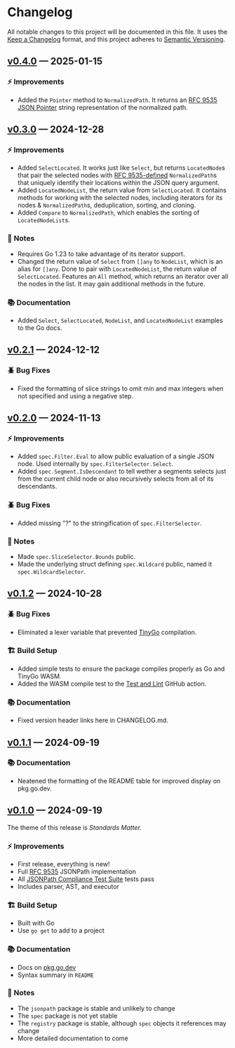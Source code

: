 # Changelog

All notable changes to this project will be documented in this file. It uses the
[Keep a Changelog] format, and this project adheres to [Semantic Versioning].

  [Keep a Changelog]: https://keepachangelog.com/en/1.1.0/
  [Semantic Versioning]: https://semver.org/spec/v2.0.0.html
    "Semantic Versioning 2.0.0"

## [v0.4.0] — 2025-01-15

### ⚡ Improvements

*   Added the `Pointer` method to `NormalizedPath`. It returns an [RFC 9535
    JSON Pointer] string representation of the normalized path.

  [v0.4.0]: https://github.com/theory/jsonpath/compare/v0.3.0...v0.4.0
  [RFC 9535 JSON Pointer]: https://www.rfc-editor.org/rfc/rfc9535#name-normalized-paths

## [v0.3.0] — 2024-12-28

### ⚡ Improvements

*   Added `SelectLocated`. It works just like `Select`, but returns
    `LocatedNode`s that pair the selected nodes with [RFC 9535-defined]
    `NormalizedPath`s that uniquely identify their locations within the JSON
    query argument.
*   Added `LocatedNodeList`, the return value from `SelectLocated`. It
    contains methods for working with the selected nodes, including iterators
    for its nodes & `NormalizedPath`s, deduplication, sorting, and cloning.
*   Added `Compare` to `NormalizedPath`, which enables the sorting of
    `LocatedNodeList`s.

### 📔 Notes

*   Requires Go 1.23 to take advantage of its iterator support.
*   Changed the return value of `Select` from `[]any` to `NodeList`, which is
    an alias for `[]any`. Done to pair with `LocatedNodeList`, the return
    value of `SelectLocated`. Features an `All` method, which returns an
    iterator over all the nodes in the list. It may gain additional methods in
    the future.

### 📚 Documentation

*   Added `Select`, `SelectLocated`, `NodeList`, and `LocatedNodeList`
    examples to the Go docs.

  [v0.3.0]: https://github.com/theory/jsonpath/compare/v0.2.1...v0.3.0
  [RFC 9535-defined]: https://www.rfc-editor.org/rfc/rfc9535#section-2.7

## [v0.2.1] — 2024-12-12

### 🪲 Bug Fixes

*   Fixed the formatting of slice strings to omit min and max integers when
    not specified and using a negative step.

  [v0.2.1]: https://github.com/theory/jsonpath/compare/v0.2.0...v0.2.1

## [v0.2.0] — 2024-11-13

### ⚡ Improvements

*   Added `spec.Filter.Eval` to allow public evaluation of a single JSON node.
    Used internally by `spec.FilterSelector.Select`.
*   Added `spec.Segment.IsDescendant` to tell wether a segments selects just
    from the current child node or also recursively selects from all of its
    descendants.

### 🪲 Bug Fixes

*   Added missing "?" to the stringification of `spec.FilterSelector`.

### 📔 Notes

*   Made `spec.SliceSelector.Bounds` public.
*   Made the underlying struct defining `spec.Wildcard` public, named it
    `spec.WildcardSelector`.

  [v0.2.0]: https://github.com/theory/jsonpath/compare/v0.1.2...v0.2.0

## [v0.1.2] — 2024-10-28

### 🪲 Bug Fixes

*   Eliminated a lexer variable that prevented [TinyGo] compilation.

### 🏗️ Build Setup

*   Added simple tests to ensure the package compiles properly as Go and
    TinyGo WASM.
*   Added the WASM compile test to the [Test and Lint] GitHub action.

  [v0.1.2]: https://github.com/theory/jsonpath/compare/v0.1.1...v0.1.2
  [TinyGo]: https://tinygo.org "TinyGo — A Go Compiler For Small Places"
  [Test and Lint]: https://github.com/theory/jsonpath/actions/workflows/ci.yml

### 📚 Documentation

*   Fixed version header links here in CHANGELOG.md.

## [v0.1.1] — 2024-09-19

### 📚 Documentation

*   Neatened the formatting of the README table for improved display on
    pkg.go.dev.

  [v0.1.1]: https://github.com/theory/jsonpath/compare/v0.1.0...v0.1.1

## [v0.1.0] — 2024-09-19

The theme of this release is *Standards Matter.*

### ⚡ Improvements

*   First release, everything is new!
*   Full [RFC 9535] JSONPath implementation
*   All [JSONPath Compliance Test Suite] tests pass
*   Includes parser, AST, and executor

### 🏗️ Build Setup

*   Built with Go
*   Use `go get` to add to a project

### 📚 Documentation

*   Docs on [pkg.go.dev]
*   Syntax summary in `README`

### 📔 Notes

*   The `jsonpath` package is stable and unlikely to change
*   The `spec` package is not yet stable
*   The `registry` package is stable, although `spec` objects it references
    may change
*   More detailed documentation to come

  [v0.1.0]: https://github.com/theory/jsonpath/compare/a7279e6...v0.1.0
  [RFC 9535]: https://www.rfc-editor.org/rfc/rfc9535.html
    "RFC 9535 JSONPath: Query Expressions for JSON"
  [JSONPath Compliance Test Suite]: https://github.com/jsonpath-standard/jsonpath-compliance-test-suite
    "A Compliance Test Suite for the RFC 9535 JSONPath Standard"
  [pkg.go.dev]: https://pkg.go.dev/github.com/theory/jsonpath
